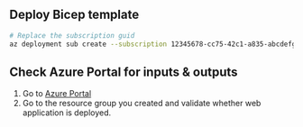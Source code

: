 ## Deploy Bicep template

```bash
# Replace the subscription guid
az deployment sub create --subscription 12345678-cc75-42c1-a835-abcdefghijkl --location canadacentral --template-file Lab-05/Solutions/Exercise1.bicep
```

## Check Azure Portal for inputs & outputs

1. Go to [Azure Portal](https://portal.azure.com)
2. Go to the resource group you created and validate whether web application is deployed.